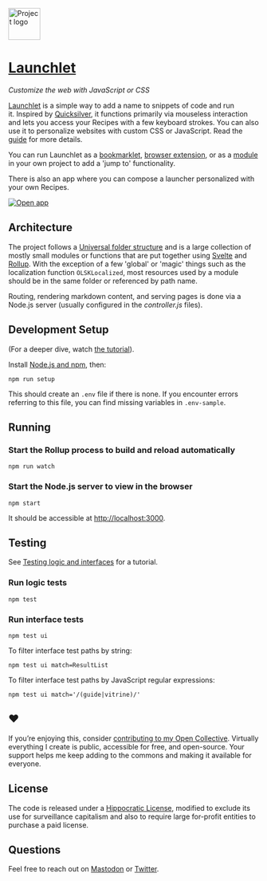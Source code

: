 <a href="https://launchlet.dev"><img alt="Project logo" src="https://static.rosano.ca/launchlet/identity.svg" width="64" /></a>

# [Launchlet](https://launchlet.dev)

_Customize the web with JavaScript or CSS_

<a href="https://launchlet.dev">Launchlet</a> is a simple way to add a name to snippets of code and run it. Inspired by [Quicksilver](https://qsapp.com/), it functions primarily via mouseless interaction and lets you access your Recipes with a few keyboard strokes. You can also use it to personalize websites with custom CSS or JavaScript. Read the <a href="https://launchlet.dev">guide</a> for more details.

You can run Launchlet as a [bookmarklet](https://launchlet.dev/compose), [browser extension](https://github.com/launchlet/launchlet-extension), or as a [module](https://github.com/launchlet/launchlet/tree/master/os-app/dev-package) in your own project to add a 'jump to' functionality.

There is also an app where you can compose a launcher personalized with your own Recipes.

<a href="https://launchlet.dev/compose"><img alt="Open app" src="http://static.rosano.ca/_shared/_RCSAppButton.svg" /></a>

## Architecture

The project follows a [Universal folder structure](https://rosano.hmm.garden/01f71kp52knc5nnv08qr9kzj3m) and is a large collection of mostly small modules or functions that are put together using [Svelte](https://svelte.dev) and [Rollup](https://rollupjs.org). With the exception of a few 'global' or 'magic' things such as the localization function `OLSKLocalized`, most resources used by a module should be in the same folder or referenced by path name.

Routing, rendering markdown content, and serving pages is done via a Node.js server (usually configured in the *controller.js* files).

## Development Setup

(For a deeper dive, watch [the tutorial](https://rosano.hmm.garden/01f62t5yseb053m024v1mczbzy)).

Install [Node.js and npm](https://nodejs.org/en/download/), then:

```
npm run setup
```

This should create an `.env` file if there is none. If you encounter errors referring to this file, you can find missing variables in `.env-sample`.

## Running

### Start the Rollup process to build and reload automatically

```
npm run watch
```

### Start the Node.js server to view in the browser

```
npm start
```

It should be accessible at <a href="http://localhost:3000" target="_blank">http://localhost:3000</a>.

## Testing

See [Testing logic and interfaces](https://rosano.hmm.garden/01f7v3hk3txz5d0v9ms467x8bz) for a tutorial.

### Run logic tests

```
npm test
```

### Run interface tests

```
npm test ui
```

To filter interface test paths by string:

```
npm test ui match=ResultList
```

To filter interface test paths by JavaScript regular expressions:

```
npm test ui match='/(guide|vitrine)/'
```

## ❤️

If you’re enjoying this, consider [contributing to my Open Collective](https://opencollective.com/rosano). Virtually everything I create is public, accessible for free, and open-source. Your support helps me keep adding to the commons and making it available for everyone.

## License

The code is released under a [Hippocratic License](https://firstdonoharm.dev), modified to exclude its use for surveillance capitalism and also to require large for-profit entities to purchase a paid license.

## Questions

Feel free to reach out on [Mastodon](https://merveilles.town/@rosano) or [Twitter](https://twitter.com/rosano).
